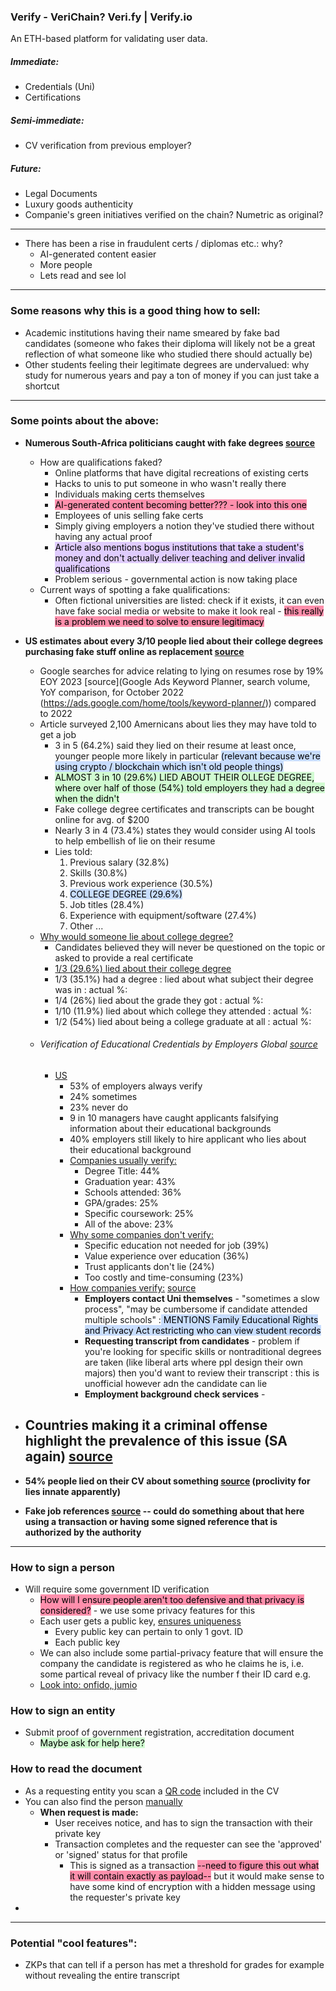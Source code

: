 ### Verify - VeriChain? Veri.fy | Verify.io

An ETH-based platform for validating user data.

##### Immediate:

- Credentials (Uni)
- Certifications

##### Semi-immediate:

- CV verification from previous employer?

##### Future:

- Legal Documents
- Luxury goods authenticity
- Companie's green initiatives verified on the chain? Numetric as original?

---

- There has been a rise in fraudulent certs / diplomas etc.: why?
    - AI-generated content easier
    - More people
    - Lets read and see lol

---

### Some reasons why this is a good thing how to sell:

- Academic institutions having their name smeared by fake bad candidates (someone who fakes their diploma will likely not be a great reflection of what someone like who studied there should actually be)
- Other students feeling their legitimate degrees are undervalued: why study for numerous years and pay a ton of money if you can just take a shortcut

---

### Some points about the above:

- **Numerous South-Africa politicians caught with fake degrees [source](https://www.marisit.co.za/how-to-spot-a-fake-cv-what-to-do/)**
    
    - How are qualifications faked?
        - Online platforms that have digital recreations of existing certs
        - Hacks to unis to put someone in who wasn't really there
        - Individuals making certs themselves
        - <mark style="background: #FF5582A6;">AI-generated content becoming better??? - look into this one</mark>
        - Employees of unis selling fake certs
        - Simply giving employers a notion they've studied there without having any actual proof
        - <mark style="background: #D2B3FFA6;">Article also mentions bogus institutions that take a student's money and don't actually deliver teaching and deliver invalid qualifications</mark>
        - Problem serious - governmental action is now taking place
	- Current ways of spotting a fake qualifications:
	    - Often fictional universities are listed: check if it exists, it can even have fake social media or website to make it look real - <mark style="background: #FF5582A6;">this really is a problem we need to solve to ensure legitimacy</mark>
- **US estimates about every 3/10 people lied about their college degrees purchasing fake stuff online as replacement [source](https://standout-cv.com/usa/study-fake-job-references-resume-lies)**
	- Google searches for advice relating to lying on resumes rose by 19% EOY 2023 [source](Google Ads Keyword Planner, search volume, YoY comparison, for October 2022 (https://ads.google.com/home/tools/keyword-planner/)) compared to 2022
	- Article surveyed 2,100 Amernicans about lies they may have told to get a job
		- 3 in 5 (64.2%) said they lied on their resume at least once, younger people more likely in particular <mark style="background: #ADCCFFA6;">(relevant because we're using crypto / blockchain which isn't old people things)</mark>
		- <mark style="background: #BBFABBA6;">ALMOST 3 in 10 (29.6%) LIED ABOUT THEIR OLLEGE DEGREE, where over half of those (54%) told employers they had a degree when the didn't</mark>
		- Fake college degree certificates and transcripts can be bought online for avg. of $200
		- Nearly 3 in 4 (73.4%) states they would consider using AI tools to help embellish of lie on their resume
		- Lies told:
			1. Previous salary (32.8%)
			2. Skills (30.8%)
			3. Previous work experience (30.5%)
			4. <mark style="background: #ADCCFFA6;">COLLEGE DEGREE (29.6%)</mark>
			5. Job titles (28.4%)
			6. Experience with equipment/software (27.4%)
			7. Other ...
	- <u>Why would someone lie about college degree?</u>
		- Candidates believed they will never be questioned on the topic or asked to provide a real certificate
		- <u>1/3 (29.6%) lied about their college degree </u>
		- 1/3 (35.1%) had a degree : lied about what subject their degree was in : actual %: 
		- 1/4 (26%) lied about the grade they got : actual %: 
		- 1/10 (11.9%) lied about which college they attended : actual %:
		- 1/2 (54%) lied about being a college graduate at all : actual %:
	- ###### Verification of Educational Credentials by Employers Global [source](https://www.intelligent.com/is-your-college-degree-worth-it-half-of-hiring-managers-dont-check-education-credentials/)
		- <u> US </u>
			- 53% of employers always verify
			- 24% sometimes
			- 23% never do
			- 9 in 10 managers have caught applicants falsifying information about their educational backgrounds
			- 40% employers still likely to hire applicant who lies about their educational background
			- <u>Companies usually verify:</u>
				- Degree Title: 44%
				- Graduation year: 43%
				- Schools attended: 36%
				- GPA/grades: 25%
				- Specific coursework: 25%
				- All of the above: 23%
			- <u>Why some companies don't verify:</u>
				- Specific education not needed for job (39%)
				- Value experience over education (36%)
				- Trust applicants don't lie (24%)
				- Too costly and time-consuming (23%)
			- <u>How companies verify:</u> [source](https://www.businessnewsdaily.com/hr/education-verification-for-employment)
				- **Employers contact Uni themselves** - "sometimes a slow process", "may be cumbersome if candidate attended multiple schools" :<mark style="background: #ADCCFFA6;"> MENTIONS Family Educational Rights and Privacy Act restricting who can view student records</mark>
				- **Requesting transcript from candidates** - problem if you're looking for specific skills or nontraditional degrees are taken (like liberal arts where ppl design their own majors) then you'd want to review their transcript : this is unofficial however adn the candidate can lie
				- **Employment background check services** - 
    
- Countries making it a criminal offense highlight the prevalence of this issue (SA again) [source](https://www.marisit.co.za/how-to-spot-a-fake-cv-what-to-do/)
	- 
- **54% people lied on their CV about something [source](https://standout-cv.com/usa/study-fake-job-references-resume-lies) (proclivity for lies innate apparently)**
- **Fake job references [source](https://standout-cv.com/usa/study-fake-job-references-resume-lies) -- could do something about that here using a transaction or having some signed reference that is authorized by the authority**

---
### How to sign a person
- Will require some government ID verification
	- <mark style="background: #FF5582A6;">How will I ensure people aren't too defensive and that privacy is considered?</mark> - we use some privacy features for this
	- Each user gets a public key, <u>ensures uniqueness</u>
		- Every public key can pertain to only 1 govt. ID
		- Each public key 
	- We can also include some partial-privacy feature that will ensure the company the candidate is registered as who he claims he is, i.e. some partical reveal of privacy like the number f their ID card e.g.
	- <u>Look into: onfido, jumio</u>

### How to sign an entity
- Submit proof of government registration, accreditation document
	- <mark style="background: #BBFABBA6;">Maybe ask for help here?</mark>


### How to read the document
- As a requesting entity you scan a <u>QR code</u> included in the CV
- You can also find the person <u>manually</u>
	- **When request is made:**
		- User receives notice, and has to sign the transaction with their private key
		- Transaction completes and the requester can see the 'approved' or 'signed' status for that profile
			- This is signed as a transaction <mark style="background: #FF5582A6;">--need to figure this out what it will contain exactly as payload--</mark> but it would make sense to have some kind of encryption with a hidden message using the requester's private key
- 

---

### Potential "cool features":

- ZKPs that can tell if a person has met a threshold for grades for example without revealing the entire transcript